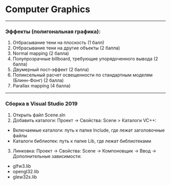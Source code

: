 # Computer Graphics
___
### Эффекты (полигональная графика):
  1. Отбрасывание тени на плоскость (1 балл)
  2. Отбрасывание тени на другие объекты (2 балла)
  3. Normal mapping (2 балла)
  4. Полупрозрачные billboard, требующие упорядоченного вывода (2 балла)
  5. Двумерный пост-эффект (2 балла)
  6. Попиксельный расчет освещенности по стандартным моделям (Блинн-Фонг) (2 балла)
  7. Parallax mapping (4 балла)
___
### Сборка в Visual Studio 2019
1. Открыть файл Scene.sln
2. Добавить каталоги: Проект -> Свойства: Scene > Каталоги VC++:
  * Включаемые каталоги: путь к папке Include, где лежат заголовочные файлы
  * Каталоги библиотек: путь к папке Lib, где лежат библиотеками
3. Линковка: Проект -> Свойства: Scene -> Компоновщик -> Ввод -> Дополнительные зависимости:
  * glfw3.lib
  * opengl32.lib
  * glew32s.lib
